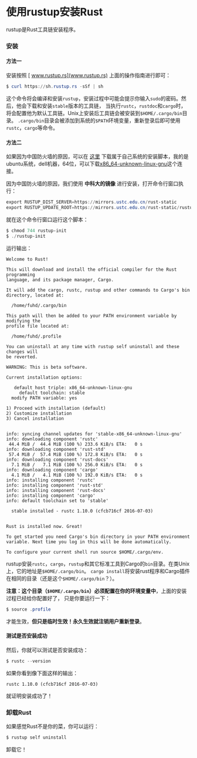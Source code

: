 使用rustup安装Rust
==========================================================
rustup是Rust工具链安装程序。

### 安装
#### 方法一
安装按照 [ www.rustup.rs](www.rustup.rs) 上面的操作指南进行即可：
```powershell
$ curl https://sh.rustup.rs -sSf | sh
```
这个命令将会编译和安装`rustup`，安装过程中可能会提示你输入`sudo`的密码。然后，他会下载和安装`stable`版本的工具链，
当执行`rustc`，`rustdoc`和`cargo`时，将会配置他为默认工具链。Unix上安装后工具链会被安装到`$HOME/.cargo/bin`目录。
`.cargo/bin`目录会被添加到系统的`$PATH`环境变量，重新登录后即可使用`rustc`，`cargo`等命令。

#### 方法二
如果因为中国防火墙的原因，可以在 [这里](https://github.com/rust-lang-nursery/rustup.rs#other-installation-methods)
下载属于自己系统的安装脚本，我的是ubuntu系统，dell机器，64位，可以下载[x86_64-unknown-linux-gnu](https://static.rust-lang.org/rustup/dist/x86_64-unknown-linux-gnu/rustup-init)这个连接。

因为中国防火墙的原因，我们使用 **中科大的镜像** 进行安装，打开命令行窗口执行：
```powershell
export RUSTUP_DIST_SERVER=https://mirrors.ustc.edu.cn/rust-static
export RUSTUP_UPDATE_ROOT=https://mirrors.ustc.edu.cn/rust-static/rustup/dist
```
就在这个命令行窗口运行这个脚本：
```powershell
$ chmod 744 rustup-init
$ ./rustup-init
```
运行输出：
```
Welcome to Rust!

This will download and install the official compiler for the Rust programming
language, and its package manager, Cargo.

It will add the cargo, rustc, rustup and other commands to Cargo's bin
directory, located at:

  /home/fuhd/.cargo/bin

This path will then be added to your PATH environment variable by modifying the
profile file located at:

  /home/fuhd/.profile

You can uninstall at any time with rustup self uninstall and these changes will
be reverted.

WARNING: This is beta software.

Current installation options:

   default host triple: x86_64-unknown-linux-gnu
     default toolchain: stable
  modify PATH variable: yes

1) Proceed with installation (default)
2) Customize installation
3) Cancel installation


info: syncing channel updates for 'stable-x86_64-unknown-linux-gnu'
info: downloading component 'rustc'
 44.4 MiB /  44.4 MiB (100 %) 233.6 KiB/s ETA:   0 s                
info: downloading component 'rust-std'
 57.4 MiB /  57.4 MiB (100 %) 172.8 KiB/s ETA:   0 s                       
info: downloading component 'rust-docs'
  7.1 MiB /   7.1 MiB (100 %) 256.0 KiB/s ETA:   0 s                
info: downloading component 'cargo'
  4.1 MiB /   4.1 MiB (100 %) 192.0 KiB/s ETA:   0 s                
info: installing component 'rustc'
info: installing component 'rust-std'
info: installing component 'rust-docs'
info: installing component 'cargo'
info: default toolchain set to 'stable'

  stable installed - rustc 1.10.0 (cfcb716cf 2016-07-03)


Rust is installed now. Great!

To get started you need Cargo's bin directory in your PATH environment
variable. Next time you log in this will be done automatically.

To configure your current shell run source $HOME/.cargo/env.
```
rustup安装`rustc`，`cargo`，`rustup`和其它标准工具到Cargo的`bin`目录。在类Unix上，它的地址是`$HOME/.cargo/bin`。
`cargo install`将安装rust程序和Cargo插件在相同的目录（还是这个`$HOME/.cargo/bin`？）。

**注意：这个目录（`$HOME/.cargo/bin`）必须配置在你的环境变量中**，上面的安装过程已经给你配置好了，
只是你要运行一下：
```powershell
$ source .profile
```
才能生效，**但只是临时生效！永久生效就注销用户重新登录**。

#### 测试是否安装成功
然后，你就可以测试是否安装成功：
```powershell
$ rustc --version
```
如果你看到像下面这样的输出：
```
rustc 1.10.0 (cfcb716cf 2016-07-03)
```
就证明安装成功了！

### 卸载Rust
如果感觉Rust不是你的菜，你可以运行：
```powershell
$ rustup self uninstall
```
卸载它！
